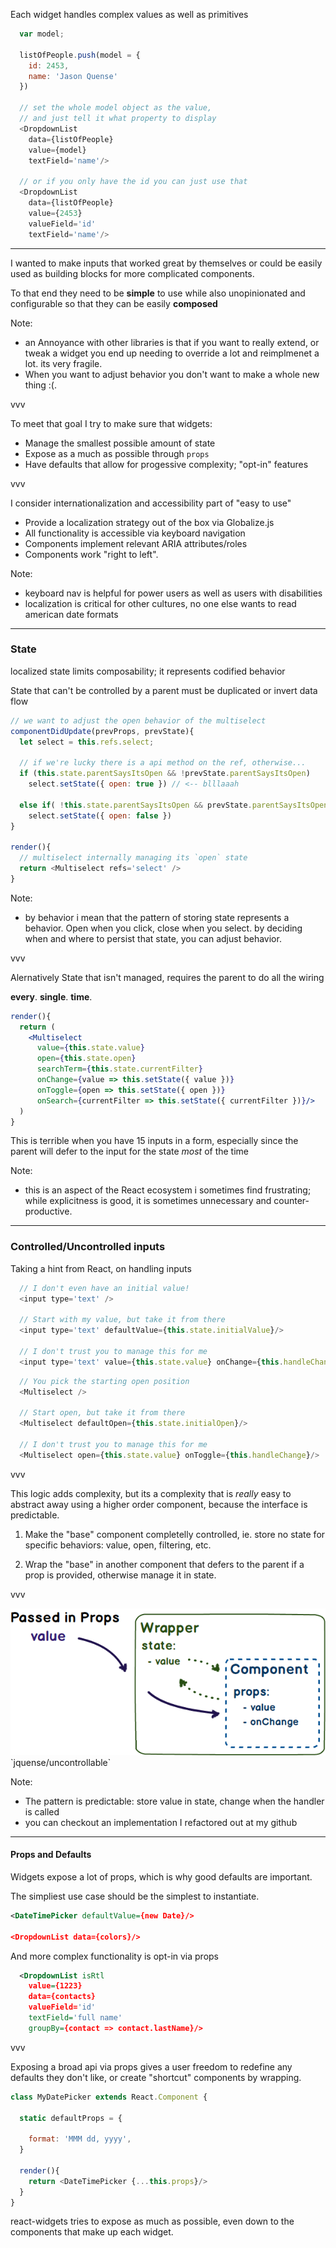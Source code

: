 Each widget handles complex values as well as primitives

```js
  var model;

  listOfPeople.push(model = {
    id: 2453,
    name: 'Jason Quense'
  })

  // set the whole model object as the value, 
  // and just tell it what property to display
  <DropdownList 
    data={listOfPeople}
    value={model}
    textField='name'/>

  // or if you only have the id you can just use that
  <DropdownList 
    data={listOfPeople}
    value={2453}
    valueField='id'
    textField='name'/>

```
- - -

I wanted to make inputs that worked great by themselves or could be easily 
used as building blocks for more complicated components.

To that end they need to be __simple__ to use while also unopinionated and configurable so that they can be easily __composed__

Note: 
  - an Annoyance with other libraries is that if you want to really extend, or tweak a widget you end up needing to override a lot and reimplmenet a lot. its very fragile.
  - When you want to adjust behavior you don't want to make a whole new thing :(.

vvv

To meet that goal I try to make sure that widgets:<!-- .element: style="text-align: left;" -->

- Manage the smallest possible amount of state
- Expose as a much as possible through `props`
- Have defaults that allow for progessive complexity; "opt-in" features

vvv

I consider internationalization and accessibility part of "easy to use"

- Provide a localization strategy out of the box via Globalize.js <!-- .element: class="fragment" -->
- All functionality is accessible via keyboard navigation <!-- .element: class="fragment" -->
- Components implement relevant ARIA attributes/roles <!-- .element: class="fragment" -->
- Components work "right to left".<!-- .element: class="fragment" -->

Note:
 - keyboard nav is helpful for power users as well as users with disabilities
 - localization is critical for other cultures, no one else wants to read american date formats

- - -

### State

localized state limits composability; it represents codified behavior

State that can't be controlled by a parent must be duplicated or invert data flow
<!-- .element: class="fragment" -->

```js
// we want to adjust the open behavior of the multiselect
componentDidUpdate(prevProps, prevState){
  let select = this.refs.select;
  
  // if we're lucky there is a api method on the ref, otherwise...
  if (this.state.parentSaysItsOpen && !prevState.parentSaysItsOpen)
    select.setState({ open: true }) // <-- blllaaah

  else if( !this.state.parentSaysItsOpen && prevState.parentSaysItsOpen)
    select.setState({ open: false })
}

render(){
  // multiselect internally managing its `open` state
  return <Multiselect refs='select' />
}
```
<!-- .element: class="fragment" -->

Note:
 - by behavior i mean that the pattern of storing state represents a behavior. Open when you click, close when you select. by deciding when and where to persist that state, you can adjust behavior.

vvv

Alernatively State that isn't managed, requires the parent to do all the wiring

__every__. __single__. __time__.

```jsx
render(){
  return (
    <Multiselect
      value={this.state.value}
      open={this.state.open} 
      searchTerm={this.state.currentFilter}
      onChange={value => this.setState({ value })}
      onToggle={open => this.setState({ open })}
      onSearch={currentFilter => this.setState({ currentFilter })}/>
  )
}
```
<!-- .element: class="" -->

This is terrible when you have 15 inputs in a form, especially since the parent will defer to the input for the state _most_ of the time

Note:
- this is an aspect of the React ecosystem i sometimes find frustrating; while explicitness is good, it is sometimes unnecessary and counter-productive.

- - - 

### Controlled/Uncontrolled inputs

Taking a hint from React, on handling inputs

```js
  // I don't even have an initial value!
  <input type='text' /> 

  // Start with my value, but take it from there
  <input type='text' defaultValue={this.state.initialValue}/>

  // I don't trust you to manage this for me
  <input type='text' value={this.state.value} onChange={this.handleChange}/>
```
<!-- .element: class="fragment current-visible visible current-fragment" -->

```js
  // You pick the starting open position
  <Multiselect /> 

  // Start open, but take it from there
  <Multiselect defaultOpen={this.state.initialOpen}/>

  // I don't trust you to manage this for me
  <Multiselect open={this.state.value} onToggle={this.handleChange}/>
```
<!-- .element: class="fragment current-visible" -->

vvv

This logic adds complexity, but its a complexity that is _really_ easy to abstract away using a higher order component, because the interface is predictable. 

1. Make the "base" component completelly controlled, ie. store no state for specific behaviors: value, open, filtering, etc.<!-- .element: class="fragment" -->

2. Wrap the "base" in another component that defers to the parent if a prop is provided, otherwise manage it in state. <!-- .element: class="fragment" -->

vvv 

<img src='slides/img/uncontrollable.png'/>
`jquense/uncontrollable`

Note:
- The pattern is predictable: store value in state, change when the handler is called
- you can checkout an implementation I refactored out at my github

- - - 
#### Props and Defaults

Widgets expose a lot of props, which is why good defaults are important. 

The simpliest use case should be the simplest to instantiate.

```xml
<DateTimePicker defaultValue={new Date}/>

<DropdownList data={colors}/>
```

And more complex functionality is opt-in via props

```xml
  <DropdownList isRtl
    value={1223} 
    data={contacts}
    valueField='id' 
    textField='full name'
    groupBy={contact => contact.lastName}/>
```

vvv 

Exposing a broad api via props gives a user freedom to redefine any defaults they don't like, or create "shortcut" components by wrapping.

```js
class MyDatePicker extends React.Component {

  static defaultProps = { 
    
    format: 'MMM dd, yyyy', 
  }

  render(){
    return <DateTimePicker {...this.props}/>
  }
}
```

react-widgets tries to expose as much as possible, even down to the components that make up each widget.
